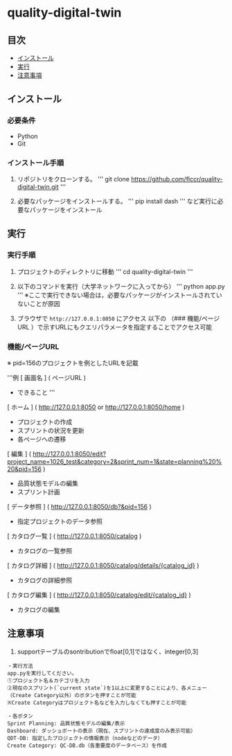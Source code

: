 # quality-digital-twin
## 目次

- [インストール](#インストール)
- [実行](#実行)
- [注意事項](#注意事項)

## インストール

### 必要条件

- Python 
- Git

### インストール手順

1. リポジトリをクローンする。
    '''
    git clone https://github.com/flccr/quality-digital-twin.git
    '''

2. 必要なパッケージをインストールする。
    '''
    pip install dash 
    ''' 
    など実行に必要なパッケージをインストール


## 実行

### 実行手順

1. プロジェクトのディレクトリに移動
    '''
    cd quality-digital-twin
    '''

2. 以下のコマンドを実行（大学ネットワークに入ってから）
    '''
    python app.py
    '''
    ※ここで実行できない場合は，必要なパッケージがインストールされていないことが原因

3. ブラウザで `http://127.0.0.1:8050` にアクセス
    以下の （### 機能/ページURL ）で示すURLにもクエリパラメータを指定することでアクセス可能

### 機能/ページURL
※ pid=156のプロジェクトを例としたURLを記載

'''例
[ 画面名 ] ( ページURL )
- できること
'''       

[ ホーム ] ( http://127.0.0.1:8050 or http://127.0.0.1:8050/home )
- プロジェクトの作成
- スプリントの状況を更新
- 各ページへの遷移

[ 編集 ] ( http://127.0.0.1:8050/edit?project_name=1026_test&category=2&sprint_num=1&state=planning%20%20&pid=156 )
- 品質状態モデルの編集
- スプリント計画

[ データ参照 ] ( http://127.0.0.1:8050/db?&pid=156 )
- 指定プロジェクトのデータ参照

[ カタログ一覧 ] ( http://127.0.0.1:8050/catalog )
- カタログの一覧参照

[ カタログ詳細 ] ( http://127.0.0.1:8050/catalog/details/{catalog_id} )
- カタログの詳細参照

[ カタログ編集 ] ( http://127.0.0.1:8050/catalog/edit/{catalog_id} )
- カタログの編集


## 注意事項

1. supportテーブルのsontributionでfloat[0,1]ではなく、integer[0,3]


```
・実行方法
app.pyを実行してください。
➀プロジェクト名＆カテゴリを入力
➁現在のスプリント(`current state`)を1以上に変更することにより、各メニュー（Create Category以外）のボタンを押すことが可能
※Create Categoryはプロジェクト名などを入力しなくても押すことが可能

・各ボタン
Sprint Planning: 品質状態モデルの編集/表示
Dashboard: ダッシュボートの表示（現在、スプリントの達成度のみ表示可能）
QDT-DB: 指定したプロジェクトの情報表示（nodeなどのデータ）
Create Category: QC-DB.db（各重要度のデータベース）を作成
```

